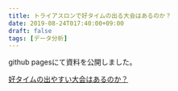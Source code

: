 ```yaml
---
title: トライアスロンで好タイムの出る大会はあるのか？
date: 2019-08-24T017:40:00+09:00
draft: false
tags: [データ分析]
---
```



github pagesにて資料を公開しました。

[好タイムの出やすい大会はあるのか？](https://gepuro.github.io/my_jupyter_notebook/spoana4/triathlon.html)
